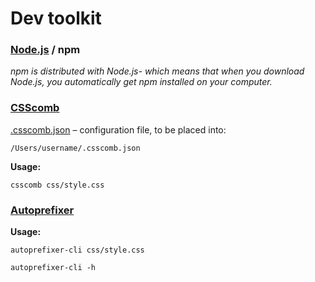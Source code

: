 # Dev toolkit

### [Node.js](https://nodejs.org/en/) / npm


_npm is distributed with Node.js- which means that when you download Node.js, you automatically get npm installed on your computer._

### [CSScomb](http://csscomb.com)

[.csscomb.json](https://github.com/maxdmitriev/hello-world/blob/master/_.csscomb.json) – configuration file, to be placed into: 
```
/Users/username/.csscomb.json
```

**Usage:**
```
csscomb css/style.css

```



### [Autoprefixer](https://github.com/postcss/autoprefixer)

**Usage:**
```
autoprefixer-cli css/style.css

autoprefixer-cli -h
```

